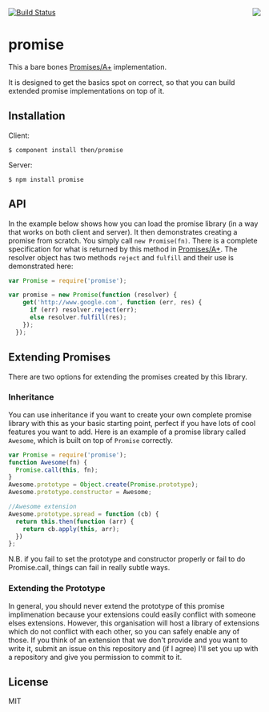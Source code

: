 [![Build Status](https://travis-ci.org/then/promise.png)](https://travis-ci.org/then/promise)
<a href="http://promises-aplus.github.com/promises-spec"><img src="http://promises-aplus.github.com/promises-spec/assets/logo-small.png" align="right" /></a>
# promise

  This a bare bones [Promises/A+](http://promises-aplus.github.com/promises-spec/) implementation.

  It is designed to get the basics spot on correct, so that you can build extended promise implementations on top of it.

## Installation

  Client:

    $ component install then/promise

  Server:

    $ npm install promise

## API

  In the example below shows how you can load the promise library (in a way that works on both client and server).  It then demonstrates creating a promise from scratch.  You simply call `new Promise(fn)`.  There is a complete specification for what is returned by this method in [Promises/A+](http://promises-aplus.github.com/promises-spec/).  The resolver object has two methods `reject` and `fulfill` and their use is demonstrated here:

```javascript
var Promise = require('promise');

var promise = new Promise(function (resolver) {
    get('http://www.google.com', function (err, res) {
      if (err) resolver.reject(err);
      else resolver.fulfill(res);
    });
  });
```

## Extending Promises

  There are two options for extending the promises created by this library.

### Inheritance

  You can use inheritance if you want to create your own complete promise library with this as your basic starting point, perfect if you have lots of cool features you want to add.  Here is an example of a promise library called `Awesome`, which is built on top of `Promise` correctly.

```javascript
var Promise = require('promise');
function Awesome(fn) {
  Promise.call(this, fn);
}
Awesome.prototype = Object.create(Promise.prototype);
Awesome.prototype.constructor = Awesome;

//Awesome extension
Awesome.prototype.spread = function (cb) {
  return this.then(function (arr) {
    return cb.apply(this, arr);
  })
};
```

  N.B. if you fail to set the prototype and constructor properly or fail to do Promise.call, things can fail in really subtle ways.

### Extending the Prototype

  In general, you should never extend the prototype of this promise implimenation because your extensions could easily conflict with someone elses extensions.  However, this organisation will host a library of extensions which do not conflict with each other, so you can safely enable any of those.  If you think of an extension that we don't provide and you want to write it, submit an issue on this repository and (if I agree) I'll set you up with a repository and give you permission to commit to it.

## License

  MIT
